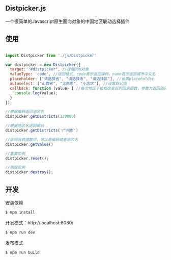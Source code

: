 ## Distpicker.js

一个很简单的Javascript原生面向对象的中国地区联动选择插件

## 使用
```js

import Distpicker from './js/Distpicker'

var distpicker = new Distpicker({
  target: '#distpicker', //挂载DOM对象
  valueType: 'code', //返回格式，code表示返回编码，name表示返回城市中文名
  placeholder: ["请选择省", "请选择市", "请选择区"], //设置placeholder
  autoselect: ["山西省", "太原市", "小店区"], //设置默认值
  callback: function (value) { //每次地区下拉框改变后的回调函数，参数为返回值的数组
    console.log(value);
  }
});

//根据编码返回地区名
distpicker.getDistricts(130000)

//根据地区名返回编码
distpicker.getDistricts('广州市')

//返回当前值数组，可以是编码或者地区名
distpicker.getValue()

//重置实例
distpicker.reset();

//销毁实例
distpicker.destroy();

```
## 开发

安装依赖
```sh
$ npm install
```

开发模式：http://localhost:8080/
```sh
$ npm run dev
```

发布模式
```sh
$ npm run build
```
